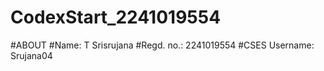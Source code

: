 # CodexStart_2241019554
#ABOUT
#Name: T Srisrujana
#Regd. no.: 2241019554
#CSES Username: Srujana04
